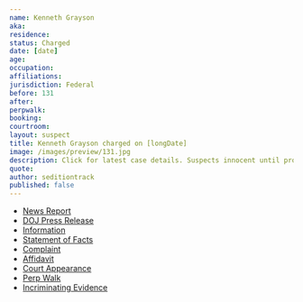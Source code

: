 ```yaml
---
name: Kenneth Grayson
aka:
residence: 
status: Charged
date: [date]
age: 
occupation:
affiliations:
jurisdiction: Federal
before: 131
after:
perpwalk:
booking: 
courtroom:
layout: suspect
title: Kenneth Grayson charged on [longDate]
image: /images/preview/131.jpg
description: Click for latest case details. Suspects innocent until proven guilty.
quote:
author: seditiontrack
published: false
---
```


- [News Report]()
- [DOJ Press Release]()
- [Information]()
- [Statement of Facts]()
- [Complaint]()
- [Affidavit]()
- [Court Appearance]()
- [Perp Walk]()
- [Incriminating Evidence]()
